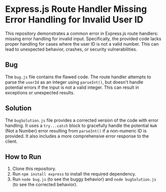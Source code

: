 # Express.js Route Handler Missing Error Handling for Invalid User ID

This repository demonstrates a common error in Express.js route handlers: missing error handling for invalid input.  Specifically, the provided code lacks proper handling for cases where the user ID is not a valid number.  This can lead to unexpected behavior, crashes, or security vulnerabilities.

## Bug

The `bug.js` file contains the flawed code. The route handler attempts to parse the `userId` as an integer using `parseInt()`, but doesn't handle potential errors if the input is not a valid integer.  This can result in exceptions or unexpected results.

## Solution

The `bugSolution.js` file provides a corrected version of the code with error handling. It uses a `try...catch` block to gracefully handle the potential `NaN` (Not a Number) error resulting from `parseInt()` if a non-numeric ID is provided.  It also includes a more comprehensive error response to the client.

## How to Run

1. Clone this repository.
2. Run `npm install express` to install the required dependency.
3. Run `node bug.js` (to see the buggy behavior) and `node bugSolution.js` (to see the corrected behavior).
